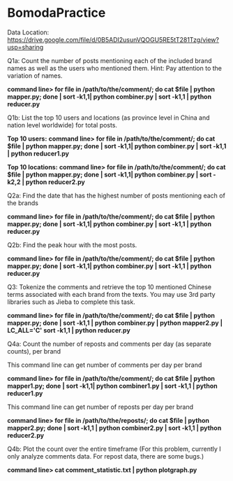 # BomodaPractice

Data Location:
https://drive.google.com/file/d/0B5ADI2usunVQOGU5RE5tT281Tzg/view?usp=sharing

Q1a:
Count the number of posts mentioning each of the included brand names as well as the users who mentioned them. Hint: Pay attention to the variation of names. 

**command line> for file in /path/to/the/comment/; do cat $file | python mapper.py; done | sort -k1,1| python combiner.py | sort -k1,1 | python reducer.py**

Q1b:
List the top 10 users and locations (as province level in China and nation level worldwide) for total posts.

**Top 10 users:**
**command line> for file in /path/to/the/comment/; do cat $file | python mapper.py; done | sort -k1,1| python combiner.py | sort -k1,1 | python reducer1.py**

**Top 10 locations:**
**command line> for file in /path/to/the/comment/; do cat $file | python mapper.py; done | sort -k1,1| python combiner.py | sort -k2,2 | python reducer2.py**

Q2a:
Find the date that has the highest number of posts mentioning each of the brands

**command line> for file in /path/to/the/comment/; do cat $file | python mapper.py; done | sort -k1,1| python combiner.py | sort -k1,1 | python reducer.py**

Q2b:
Find the peak hour with the most posts.

**command line> for file in /path/to/the/comment/; do cat $file | python mapper.py; done | sort -k1,1| python combiner.py | sort -k1,1 | python reducer.py**

Q3:
Tokenize the comments and retrieve the top 10 mentioned Chinese terms associated with each brand from the texts. You may use 3rd party libraries such as Jieba to complete this task.

**command line> for file in /path/to/the/comment/; do cat $file | python mapper.py; done | sort -k1,1 | python combiner.py | python mapper2.py | LC_ALL='C' sort -k1,1 | python reducer.py**

Q4a: 
Count the number of reposts and comments per day (as separate counts), per brand

This command line can get number of comments per day per brand

**command line> for file in /path/to/the/comment/; do cat $file | python mapper1.py; done | sort -k1,1| python combiner1.py | sort -k1,1 | python reducer1.py**

This command line can get number of reposts per day per brand

**command line> for file in /path/to/the/reposts/; do cat $file | python mapper2.py; done | sort -k1,1 | python combiner2.py | sort -k1,1 | python reducer2.py**

Q4b: Plot the count over the entire timeframe (For this problem, currently I only analyze comments data. For repost data, there are some bugs.)

**command line> cat comment_statistic.txt | python plotgraph.py**


